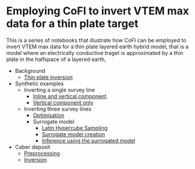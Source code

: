 # Employing CoFI to invert VTEM max data for a thin plate target

This is a series  of notebooks that illustrate how CoFI can be employed to 
invert VTEM max data for a thin plate layered earth hybrid model, that is a model 
where an electrically conductive traget is approximated by a thin plate in the 
halfspace of a layered earth,

- Background
	- [Thin plate inversion](./thin_plate_inversion.ipynb)
- Synthetic examples
    - Inverting a single survey line
        - [Inline and vertical component](./single_survey_line.ipynb).
        - [Vertical component only](./single_survey_line_vertical_only.ipynb)
    - Inverting three survey lines
        - [Optimisation](./three_survey_lines_parameter_estimation.ipynb)
        - Surrogate model
            - [Latin Hypercube Sampling](./three_survey_lines_latin_hypercube_sampling.ipynb)
            - [Surrogate model creation](./three_survey_lines_surrogate_model_creation.ipynb)
            - [Inference using the surrogated model](./three_survey_lines_ensemble_method.ipynb) 
- Caber deposit
    - [Preprocessing](./caber_preprocessing.ipynb)
    - [Inversion](./caber_inversion.ipynb)
